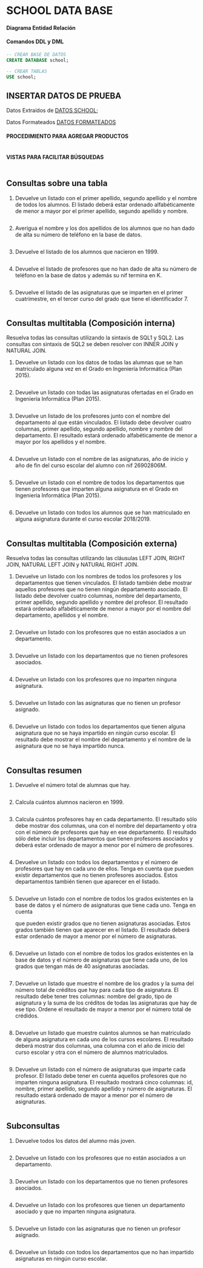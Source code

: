 # SCHOOL DATA BASE 

#### Diagrama Entidad Relación





#### Comandos DDL y DML

```sql
-- CREAR BASE DE DATOS
CREATE DATABASE school;
```

```sql
-- CREAR TABLAS
USE school; 


```

## INSERTAR DATOS DE PRUEBA



Datos Extraídos de [DATOS SCHOOL](https://gist.github.com/josejuansanchez/291d56867bfe6ca0cfae2e2b9b671e78);

Datos Formateados [DATOS FORMATEADOS](https://github.com/David-Albarracin/TALLER_DB3/blob/main/data_format.txt)

#### PROCEDIMIENTO PARA AGREGAR PRODUCTOS

```sql
```



#### VISTAS PARA FACILITAR BÚSQUEDAS 

```sql

```



## Consultas sobre una tabla

1. Devuelve un listado con el primer apellido, segundo apellido y el nombre de
   todos los alumnos. El listado deberá estar ordenado alfabéticamente de
   menor a mayor por el primer apellido, segundo apellido y nombre.

   ```sql
   ```

2. Averigua el nombre y los dos apellidos de los alumnos que no han dado de
   alta su número de teléfono en la base de datos.

   ```sql
   ```

3. Devuelve el listado de los alumnos que nacieron en 1999.

   ```sql
   ```

4. Devuelve el listado de profesores que no han dado de alta su número de
   teléfono en la base de datos y además su nif termina en K.

   ```sql
   ```

5. Devuelve el listado de las asignaturas que se imparten en el primer
   cuatrimestre, en el tercer curso del grado que tiene el identificador 7.

   ```sql
   
   ```

## Consultas multitabla (Composición interna)

Resuelva todas las consultas utilizando la sintaxis de SQL1 y SQL2. Las consultas con
sintaxis de SQL2 se deben resolver con INNER JOIN y NATURAL JOIN.

1. Devuelve un listado con los datos de todas las alumnas que se han
   matriculado alguna vez en el Grado en Ingeniería Informática (Plan 2015).

   ```sql
   ```

2. Devuelve un listado con todas las asignaturas ofertadas en el Grado en
   Ingeniería Informática (Plan 2015).

   ```sql
   ```

3. Devuelve un listado de los profesores junto con el nombre del
   departamento al que están vinculados. El listado debe devolver cuatro
   columnas, primer apellido, segundo apellido, nombre y nombre del
   departamento. El resultado estará ordenado alfabéticamente de menor a
   mayor por los apellidos y el nombre.

   ```sql
   ```

4. Devuelve un listado con el nombre de las asignaturas, año de inicio y año de
   fin del curso escolar del alumno con nif 26902806M.

   ```sql
   ```

5. Devuelve un listado con el nombre de todos los departamentos que tienen
   profesores que imparten alguna asignatura en el Grado en Ingeniería
   Informática (Plan 2015).

   ```sql
   ```

6. Devuelve un listado con todos los alumnos que se han matriculado en
   alguna asignatura durante el curso escolar 2018/2019.

   ```sql
   
   ```

## Consultas multitabla (Composición externa)

Resuelva todas las consultas utilizando las cláusulas LEFT JOIN, RIGHT JOIN, NATURAL
LEFT JOIN y NATURAL RIGHT JOIN.

1. Devuelve un listado con los nombres de todos los profesores y los
   departamentos que tienen vinculados. El listado también debe mostrar
   aquellos profesores que no tienen ningún departamento asociado. El listado
   debe devolver cuatro columnas, nombre del departamento, primer apellido,
   segundo apellido y nombre del profesor. El resultado estará ordenado
   alfabéticamente de menor a mayor por el nombre del departamento,
   apellidos y el nombre.

   ```sql
   ```

2. Devuelve un listado con los profesores que no están asociados a un
   departamento.

   ```sql
   ```

3. Devuelve un listado con los departamentos que no tienen profesores
   asociados.

   ```sql
   ```

4. Devuelve un listado con los profesores que no imparten ninguna asignatura.

   ```sql
   ```

5. Devuelve un listado con las asignaturas que no tienen un profesor asignado.

   ```sql
   ```

6. Devuelve un listado con todos los departamentos que tienen alguna
   asignatura que no se haya impartido en ningún curso escolar. El resultado
   debe mostrar el nombre del departamento y el nombre de la asignatura que
   no se haya impartido nunca.

   ```sql
   
   ```

## Consultas resumen

1. Devuelve el número total de alumnas que hay.

   ```sql
   ```

2. Calcula cuántos alumnos nacieron en 1999.

   ```sql
   ```

3. Calcula cuántos profesores hay en cada departamento. El resultado sólo
   debe mostrar dos columnas, una con el nombre del departamento y otra
   con el número de profesores que hay en ese departamento. El resultado
   sólo debe incluir los departamentos que tienen profesores asociados y
   deberá estar ordenado de mayor a menor por el número de profesores.

   ```sql
   ```

4. Devuelve un listado con todos los departamentos y el número de profesores
   que hay en cada uno de ellos. Tenga en cuenta que pueden existir
   departamentos que no tienen profesores asociados. Estos departamentos
   también tienen que aparecer en el listado.

   ```sql
   ```

5. Devuelve un listado con el nombre de todos los grados existentes en la base
   de datos y el número de asignaturas que tiene cada uno. Tenga en cuenta

   que pueden existir grados que no tienen asignaturas asociadas. Estos grados
   también tienen que aparecer en el listado. El resultado deberá estar
   ordenado de mayor a menor por el número de asignaturas.

   ```sql
   ```

6. Devuelve un listado con el nombre de todos los grados existentes en la base
   de datos y el número de asignaturas que tiene cada uno, de los grados que
   tengan más de 40 asignaturas asociadas.

   ```sql
   ```

7. Devuelve un listado que muestre el nombre de los grados y la suma del
   número total de créditos que hay para cada tipo de asignatura. El resultado
   debe tener tres columnas: nombre del grado, tipo de asignatura y la suma
   de los créditos de todas las asignaturas que hay de ese tipo. Ordene el
   resultado de mayor a menor por el número total de crédidos.

   ```sql
   ```

8. Devuelve un listado que muestre cuántos alumnos se han matriculado de
   alguna asignatura en cada uno de los cursos escolares. El resultado deberá
   mostrar dos columnas, una columna con el año de inicio del curso escolar y
   otra con el número de alumnos matriculados.

   ```sql
   ```

9. Devuelve un listado con el número de asignaturas que imparte cada
   profesor. El listado debe tener en cuenta aquellos profesores que no
   imparten ninguna asignatura. El resultado mostrará cinco columnas: id,
   nombre, primer apellido, segundo apellido y número de asignaturas. El
   resultado estará ordenado de mayor a menor por el número de asignaturas.

   ```sql
   
   ```

## Subconsultas

1. Devuelve todos los datos del alumno más joven.

   ```sql
   ```

2. Devuelve un listado con los profesores que no están asociados a un
   departamento.

   ```sql
   ```

3. Devuelve un listado con los departamentos que no tienen profesores
   asociados.

   ```sql
   ```

4. Devuelve un listado con los profesores que tienen un departamento
   asociado y que no imparten ninguna asignatura.

   ```sql
   ```

5. Devuelve un listado con las asignaturas que no tienen un profesor asignado.

   ```sql
   ```

6. Devuelve un listado con todos los departamentos que no han impartido
   asignaturas en ningún curso escolar.

   ```sql
   
   ```






